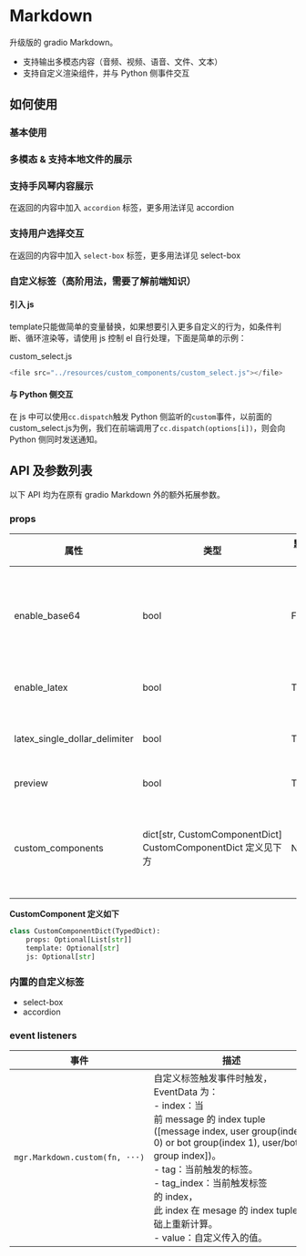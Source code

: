 # Markdown

升级版的 gradio Markdown。

- 支持输出多模态内容（音频、视频、语音、文件、文本）
- 支持自定义渲染组件，并与 Python 侧事件交互

## 如何使用

### 基本使用

<demo name="basic"></demo>

### 多模态 & 支持本地文件的展示

<demo name="multimodal"></demo>

### 支持手风琴内容展示

在返回的内容中加入 `accordion` 标签，更多用法详见 <tab-link tab="custom_tags/accordion">accordion</tab-link>

<demo name="accordion"></demo>

### 支持用户选择交互

在返回的内容中加入 `select-box` 标签，更多用法详见 <tab-link tab="custom_tags/select-box">select-box</tab-link>

<demo name="select-box"></demo>

### 自定义标签（高阶用法，需要了解前端知识）

<demo name="custom-tag"></demo>

#### 引入 js

<demo name="custom-tag2"></demo>

template只能做简单的变量替换，如果想要引入更多自定义的行为，如条件判断、循环渲染等，请使用 js 控制 el 自行处理，下面是简单的示例：

<demo name="custom-tag3">
<demo-suffix>
custom_select.js

```js
<file src="../resources/custom_components/custom_select.js"></file>
```

</demo-suffix>
</demo>

#### 与 Python 侧交互

在 js 中可以使用`cc.dispatch`触发 Python 侧监听的`custom`事件，以前面的custom_select.js为例，我们在前端调用了`cc.dispatch(options[i])`，则会向 Python 侧同时发送通知。

<demo name="custom-tag4"></demo>

## API 及参数列表

以下 API 均为在原有 gradio Markdown 外的额外拓展参数。

### props

| 属性                          | 类型                                                            | 默认值 | 描述                                                                        |
| ----------------------------- | --------------------------------------------------------------- | ------ | --------------------------------------------------------------------------- |
| enable_base64                 | bool                                                            | False  | 是否支持渲染的内容为 base64，因为直接渲染 base64 有安全问题，默认为 False。 |
| enable_latex                  | bool                                                            | True   | 是否支持 Latex 公式渲染                                                     |
| latex_single_dollar_delimiter | bool                                                            | True   | 是否支持单`$`符号在 Latex 公式中渲染                                        |
| preview                       | bool                                                            | True   | 是否开启图片预览功能                                                        |
| custom_components             | dict\[str, CustomComponentDict\] CustomComponentDict 定义见下方 | None   | 支持用户定义自定义标签，并通过 js 控制标签渲染样式与触发 python 事件。      |

**CustomComponent 定义如下**

```python
class CustomComponentDict(TypedDict):
    props: Optional[List[str]]
    template: Optional[str]
    js: Optional[str]
```

### 内置的自定义标签

- <tab-link tab="custom_tags/select-box">select-box</tab-link>
- <tab-link tab="custom_tags/accordion">accordion</tab-link>

### event listeners

| 事件                           | 描述                                                                                                                                                                                                                                                                                                                           |
| ------------------------------ | ------------------------------------------------------------------------------------------------------------------------------------------------------------------------------------------------------------------------------------------------------------------------------------------------------------------------------ |
| `mgr.Markdown.custom(fn, ···)` | 自定义标签触发事件时触发，EventData 为：<br/> - index：当前 message 的 index tuple ([message index, user group(index 0) or bot group(index 1), user/bot group index])。<br/> - tag：当前触发的标签。<br/> - tag_index：当前触发标签的 index，此 index 在 mesage 的 index tuple 基础上重新计算。<br/> - value：自定义传入的值。 |
